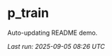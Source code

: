 # p_train

Auto-updating README demo.

<!--START_SECTION:status-->
_Last run: 2025-09-05 08:26 UTC_
<!--END_SECTION:status-->



















































































































































































































































































































































































